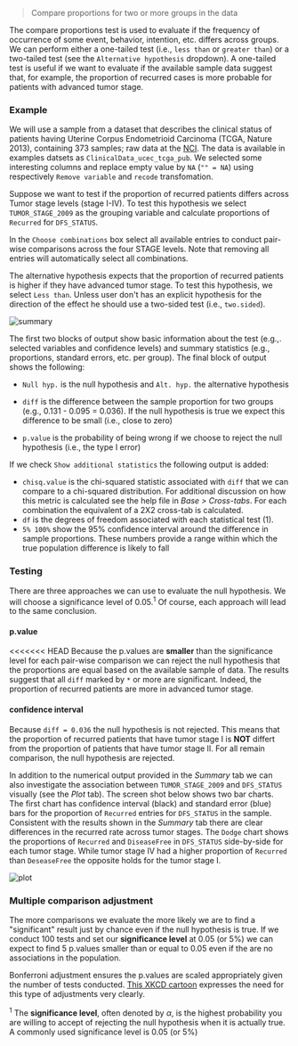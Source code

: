 > Compare proportions for two or more groups in the data

The compare proportions test is used to evaluate if the frequency of occurrence of some event, behavior, intention, etc. differs across groups. We can perform either a one-tailed test (i.e., `less than` or `greater than`) or a two-tailed test (see the `Alternative hypothesis` dropdown). A one-tailed test is useful if we want to evaluate if the available sample data suggest that, for example, the proportion of recurred cases is more probable for patients  with advanced tumor stage.

### Example

We will use a sample from a dataset that describes the clinical status of patients having Uterine Corpus Endometrioid Carcinoma (TCGA, Nature 2013), containing 373 samples; raw data at the [NCI](https://tcga-data.nci.nih.gov/docs/publications/ucec_2013/). The data is available in examples datsets as `ClinicalData_ucec_tcga_pub`. We selected some interesting columns and replace empty value by `NA` (`"" = NA`) using  respectively `Remove variable` and `recode` transfomation.

Suppose we want to test if the proportion of recurred patients differs across Tumor stage levels (stage I-IV). To test this hypothesis we select `TUMOR_STAGE_2009` as the grouping variable and calculate proportions of `Recurred` for `DFS_STATUS`.

In the `Choose combinations` box select all available entries to conduct pair-wise comparisons across the four STAGE levels. Note that removing all entries will automatically select all combinations. 

The alternative hypothesis expects that the proportion of recurred patients is higher if they have advanced tumor stage. To test this hypothesis, we select `Less than`. Unless user don't has an explicit hypothesis for the direction of the effect he should use a two-sided test (i.e., `two.sided`). 


![summary](figures_quant/compare_props_summary.png)

The first two blocks of output show basic information about the test (e.g.,. selected variables and confidence levels) and summary statistics (e.g., proportions, standard errors, etc. per group). The final block of output shows the following:

* `Null hyp.` is the null hypothesis and `Alt. hyp.` the alternative hypothesis

* `diff` is the difference between the sample proportion for two groups (e.g., 0.131 - 0.095 = 0.036). If the null hypothesis is true we expect this difference to be small (i.e., close to zero)

* `p.value` is the probability of being wrong if we choose to reject the null hypothesis (i.e., the type I error)

If we check `Show additional statistics` the following output is added:

* `chisq.value` is the chi-squared statistic associated with `diff` that we can compare to a chi-squared distribution. For additional discussion on how this metric is calculated see the help file in _Base > Cross-tabs_. For each combination the equivalent of a 2X2 cross-tab is calculated.
* `df` is the degrees of freedom associated with each statistical test (1).
* `5% 100%` show the 95% confidence interval around the difference in sample proportions. These numbers provide a range within which the true population difference is likely to fall

### Testing

There are three approaches we can use to evaluate the null hypothesis. We will choose a significance level of 0.05.<sup>1</sup> Of course, each approach will lead to the same conclusion.

#### p.value

<<<<<<< HEAD
Because the p.values are **smaller** than the significance level for each pair-wise comparison we can reject the null hypothesis that the proportions are equal based on the available sample of data. The results suggest that all `diff` marked by `*` or more are significant. Indeed, the proportion of recurred patients are more in advanced tumor stage.

#### confidence interval

Because `diff = 0.036` the null hypothesis is not rejected. This means that the proportion of recurred patients that have tumor stage I is **NOT** differt from the proportion of patients that have tumor stage II. For all remain comparison, the null hypothesis are rejected.


In addition to the numerical output provided in the _Summary_ tab we can also investigate the association between `TUMOR_STAGE_2009` and `DFS_STATUS` visually (see the _Plot_ tab). The screen shot below shows two bar charts. The first chart has confidence interval (black) and standard error (blue) bars for the proportion of `Recurred` entries for `DFS_STATUS` in the sample. Consistent with the results shown in the _Summary_ tab there are clear differences in the recurred rate across  tumor stages. The `Dodge` chart shows the proportions of `Recurred` and `DiseaseFree` in `DFS_STATUS` side-by-side for each tumor stage. While tumor stage IV had a higher proportion of `Recurred` than `DeseaseFree` the opposite holds for the tumor stage I.

![plot](figures_quant/compare_props_plot.png)



### Multiple comparison adjustment

The more comparisons we evaluate the more likely we are to find a "significant" result just by chance even if the null hypothesis is true. If we conduct 100 tests and set our **significance level** at 0.05 (or 5%) we can expect to find 5 p.values smaller than or equal to 0.05 even if the are no associations in the population.

Bonferroni adjustment ensures the p.values are scaled appropriately given the number of tests conducted. <a href="https://xkcd.com/882/" target="blank">This XKCD cartoon</a> expresses the need for this type of adjustments very clearly.

<!--
### _Stats speak_

This is a **comparison of proportions** test of the null hypothesis that the true population **difference in proportions** is equal to **0**. Using a significance level of 0.05, we reject the null hypothesis for each pair of passengers classes evaluated, and conclude that the true population **difference in proportions** is **not equal to 0**.

The p.value for the test of differences in the survival proportion for 1st versus 2nd class passengers is **< .001**. This is the probability of observing a sample **difference in proportions** that is as or more extreme than the sample **difference in proportion** from the data if the null hypothesis is true. In this case, it is the probability of observing a sample **difference in proportions** that is less than **-0.194** or greater than **0.194** if the true population **difference in proportions** is **0**.

The 95% confidence interval is **0.112** to **0.277**. If repeated samples were taken and the 95% confidence interval computed for each one, the true **difference in population proportions** would fall inside the confidence interval in 95% of the samples
<<<<<<< HEAD
-->
<!--
```{r}
library(explainr)
res <- prop.test(matrix(c(179, 115, 103,146), nrow = 2), alternative = "two.sided", conf.level = .95, correct = FALSE)
```
-->
<sup>1</sup> The **significance level**, often denoted by $\alpha$, is the highest probability you are willing to accept of rejecting the null hypothesis when it is actually true. A commonly used significance level is 0.05 (or 5%)

